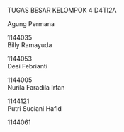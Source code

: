 TUGAS BESAR KELOMPOK 4 D4TI2A

Agung Permana<p>             </p>1144035 </br>
Billy Ramayuda<p>             </p>1144053 </br>
Desi Febrianti<p>             </p>1144005 </br>
Nurila Faradila Irfan<p>             </p>1144121 </br>
Putri Suciani Hafid<p>             </p>1144061 </br>
